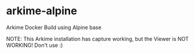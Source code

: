 # arkime-alpine
Arkime Docker Build using Alpine base


NOTE: This Arkime installation has capture working, but the Viewer is NOT WORKING! Don't use :) 